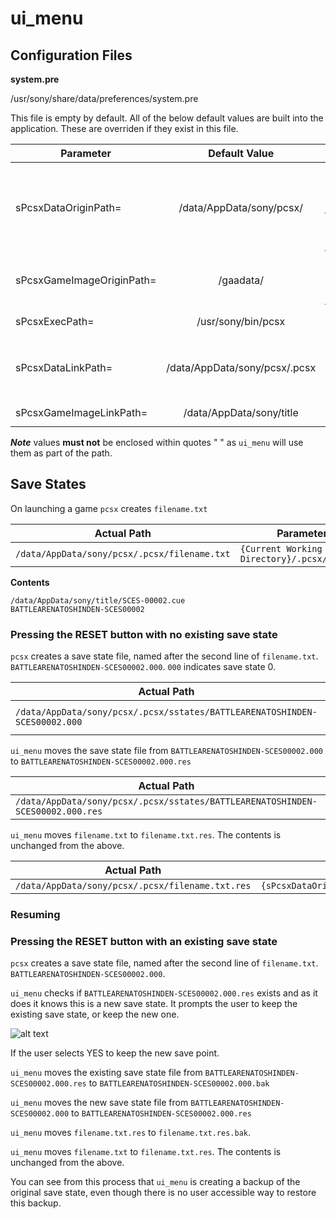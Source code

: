 # ui_menu

## Configuration Files
**system.pre**

/usr/sony/share/data/preferences/system.pre

This file is empty by default. All of the below default values are built into the application. These are overriden if they exist in this file.

| Parameter | Default Value | Comment |
| - | :-: | - |
|sPcsxDataOriginPath=|/data/AppData/sony/pcsx/|*Base game save data directory. Each game has an individual sub-directory named after the integer {GAME_ID} field in regional.db eg. `/data/AppData/sony/pcsx/1`. This is the directory `ui_menu` __must__ be launched from.*|
|sPcsxGameImageOriginPath=|/gaadata/|*Base game data directory. Each game has an individual sub-directory named after the integer {GAME_ID} field in regional.db eg. `/gaadata/1`*|
|sPcsxExecPath=|/usr/sony/bin/pcsx|*Executable launched when starting a game or resuming a save point*|
|sPcsxDataLinkPath=|/data/AppData/sony/pcsx/.pcsx|*Symlink location. Links to `sPcsxDataOriginPath/{GAME_ID}/.pcsx`. This __must__ be named `.pcsx` and it __must__ be a subdirectory of `sPcsxDataOriginPath`*|
|sPcsxGameImageLinkPath=|/data/AppData/sony/title|*Symlink location. Links to `sPcsxGameImageOriginPath/{GAME_ID}`*|

__*Note*__ values **must not** be enclosed within quotes " " as `ui_menu` will use them as part of the path.

## Save States
On launching a game `pcsx` creates `filename.txt`

| Actual Path | Parameter Path |
| - | - |
|`/data/AppData/sony/pcsx/.pcsx/filename.txt`|`{Current Working Directory}/.pcsx/filename.txt` |

**Contents**
```
/data/AppData/sony/title/SCES-00002.cue
BATTLEARENATOSHINDEN-SCES00002
```

### Pressing the RESET button **with no existing save state**
`pcsx` creates a save state file, named after the second line of `filename.txt`. `BATTLEARENATOSHINDEN-SCES00002.000`. `000` indicates save state 0.

| Actual Path | Parameter Path |
| - | - |
|`/data/AppData/sony/pcsx/.pcsx/sstates/BATTLEARENATOSHINDEN-SCES00002.000`|`{Current Working Directory}/.pcsx/sstates/{2nd line of filename.txt}.000` |

`ui_menu` moves the save state file from `BATTLEARENATOSHINDEN-SCES00002.000` to `BATTLEARENATOSHINDEN-SCES00002.000.res`

| Actual Path | Parameter Path |
| - | - |
|`/data/AppData/sony/pcsx/.pcsx/sstates/BATTLEARENATOSHINDEN-SCES00002.000.res`|`{sPcsxDataOriginPath}/.pcsx/sstates/{2nd line of filename.txt}.000.res` |

`ui_menu` moves `filename.txt` to `filename.txt.res`. The contents is unchanged from the above.

| Actual Path | Parameter Path |
| - | - |
|`/data/AppData/sony/pcsx/.pcsx/filename.txt.res`|`{sPcsxDataOriginPath}/.pcsx/filename.txt.res` |

### Resuming

### Pressing the RESET button with an existing save state
`pcsx` creates a save state file, named after the second line of `filename.txt`. `BATTLEARENATOSHINDEN-SCES00002.000`.

`ui_menu` checks if `BATTLEARENATOSHINDEN-SCES00002.000.res` exists and as it does it knows this is a new save state. It prompts the user to keep the existing save state, or keep the new one.

![alt text](http://andshrew.github.io/psc/ui_menu/delete_save_state.png "PlayStation Classic Menu keep or new save point")

If the user selects YES to keep the new save point.

`ui_menu` moves the existing save state file from `BATTLEARENATOSHINDEN-SCES00002.000.res` to `BATTLEARENATOSHINDEN-SCES00002.000.bak`

`ui_menu` moves the new save state file from `BATTLEARENATOSHINDEN-SCES00002.000` to `BATTLEARENATOSHINDEN-SCES00002.000.res`

`ui_menu` moves `filename.txt.res` to `filename.txt.res.bak`.

`ui_menu` moves `filename.txt` to `filename.txt.res`. The contents is unchanged from the above.

You can see from this process that `ui_menu` is creating a backup of the original save state, even though there is no user accessible way to restore this backup.



